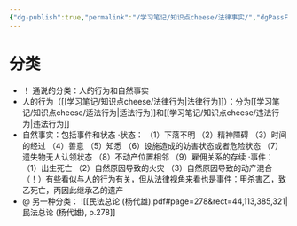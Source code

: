 ```yaml
---
{"dg-publish":true,"permalink":"/学习笔记/知识点cheese/法律事实/","dgPassFrontmatter":true}
---
```


# 分类
- ！ 通说的分类：人的行为和自然事实
- 人的行为（[[学习笔记/知识点cheese/法律行为\|法律行为]]）：分为[[学习笔记/知识点cheese/适法行为\|适法行为]]和[[学习笔记/知识点cheese/违法行为\|违法行为]]
- 自然事实：包括事件和状态
·状态：
（1）下落不明
（2）精神障碍
（3）时间的经过
（4）善意
（5）知悉
（6）设施造成的妨害状态或者危险状态
（7）遗失物无人认领状态
（8）不动产位置相邻
（9）雇佣关系的存续
·事件：
（1）出生死亡
（2）自然原因导致的火灾
（3）自然原因导致的动产混合
（！）有些看似与人的行为有关，但从法律视角来看也是事件：甲杀害乙，致乙死亡，丙因此继承乙的遗产
- @ 另一种分类：
![[民法总论 (杨代雄).pdf#page=278&rect=44,113,385,321|民法总论 (杨代雄), p.278]]
